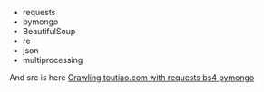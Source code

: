 
- requests
- pymongo
-  BeautifulSoup
-  re
-  json
-  multiprocessing 

And src is here [Crawling toutiao.com  with requests bs4 pymongo](https://github.com/waterasice/python_crawler/blob/master/toutiao_Ajax_crawler/ajax_clawer.py)
